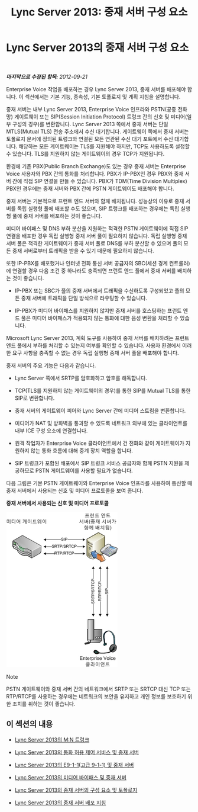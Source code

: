 ﻿---
title: 'Lync Server 2013: 중재 서버 구성 요소'
TOCTitle: 중재 서버 구성 요소
ms:assetid: 5b19edef-4a54-43c9-aa12-5643b8108355
ms:mtpsurl: https://technet.microsoft.com/ko-kr/library/Gg398399(v=OCS.15)
ms:contentKeyID: 49303743
ms.date: 08/24/2015
mtps_version: v=OCS.15
ms.translationtype: HT
---

# Lync Server 2013의 중재 서버 구성 요소

 

_**마지막으로 수정된 항목:** 2012-09-21_

Enterprise Voice 작업을 배포하는 경우 Lync Server 2013, 중재 서버를 배포해야 합니다. 이 섹션에서는 기본 기능, 종속성, 기본 토폴로지 및 계획 지침을 설명합니다.

중재 서버는 내부 Lync Server 2013, Enterprise Voice 인프라와 PSTN(공중 전화망) 게이트웨이 또는 SIP(Session Initiation Protocol) 트렁크 간의 신호 및 미디어(일부 구성의 경우)를 변환합니다. Lync Server 2013 쪽에서 중재 서버는 단일 MTLS(Mutual TLS) 전송 주소에서 수신 대기합니다. 게이트웨이 쪽에서 중재 서버는 토폴로지 문서에 정의된 트렁크와 연결된 모든 연관된 수신 대기 포트에서 수신 대기합니다. 해당하는 모든 게이트웨이는 TLS를 지원해야 하지만, TCP도 사용하도록 설정할 수 있습니다. TLS를 지원하지 않는 게이트웨이의 경우 TCP가 지원됩니다.

환경에 기존 PBX(Public Branch Exchange)도 있는 경우 중재 서버는 Enterprise Voice 사용자와 PBX 간의 통화를 처리합니다. PBX가 IP-PBX인 경우 PBX와 중재 서버 간에 직접 SIP 연결을 만들 수 있습니다. PBX가 TDM(Time Division Multiplex) PBX인 경우에는 중재 서버와 PBX 간에 PSTN 게이트웨이도 배포해야 합니다.

중재 서버는 기본적으로 프런트 엔드 서버와 함께 배치됩니다. 성능상의 이유로 중재 서버를 독립 실행형 풀에 배포할 수도 있으며, SIP 트렁크를 배포하는 경우에는 독립 실행형 풀에 중재 서버를 배포하는 것이 좋습니다.

미디어 바이패스 및 DNS 부하 분산을 지원하는 적격한 PSTN 게이트웨이에 직접 SIP 연결을 배포한 경우 독립 실행형 중재 서버 풀이 필요하지 않습니다. 독립 실행형 중재 서버 풀은 적격한 게이트웨이가 중재 서버 풀로 DNS를 부하 분산할 수 있으며 풀의 모든 중재 서버로부터 트래픽을 받을 수 있기 때문에 필요하지 않습니다.

또한 IP-PBX를 배포했거나 인터넷 전화 통신 서버 공급자의 SBC(세션 경계 컨트롤러)에 연결할 경우 다음 조건 중 하나라도 충족되면 프런트 엔드 풀에서 중재 서버를 배치하는 것이 좋습니다.

  - IP-PBX 또는 SBC가 풀의 중재 서버에서 트래픽을 수신하도록 구성되었고 풀의 모든 중재 서버에 트래픽을 단일 방식으로 라우팅할 수 있습니다.

  - IP-PBX가 미디어 바이패스를 지원하지 않지만 중재 서버를 호스팅하는 프런트 엔드 풀은 미디어 바이패스가 적용되지 않는 통화에 대한 음성 변환을 처리할 수 있습니다.

Microsoft Lync Server 2013, 계획 도구를 사용하여 중재 서버를 배치하려는 프런트 엔드 풀에서 부하를 처리할 수 있는지 여부를 확인할 수 있습니다. 사용자 환경에서 이러한 요구 사항을 충족할 수 없는 경우 독립 실행형 중재 서버 풀을 배포해야 합니다.

중재 서버의 주요 기능은 다음과 같습니다.

  - Lync Server 쪽에서 SRTP를 암호화하고 암호를 해독합니다.

  - TCP(TLS를 지원하지 않는 게이트웨이의 경우)를 통한 SIP를 Mutual TLS를 통한 SIP로 변환합니다.

  - 중재 서버의 게이트웨이 피어와 Lync Server 간에 미디어 스트림을 변환합니다.

  - 미디어가 NAT 및 방화벽을 통과할 수 있도록 네트워크 외부에 있는 클라이언트를 내부 ICE 구성 요소에 연결합니다.

  - 원격 작업자가 Enterprise Voice 클라이언트에서 건 전화와 같이 게이트웨이가 지원하지 않는 통화 흐름에 대해 중계 장치 역할을 합니다.

  - SIP 트렁크가 포함된 배포에서 SIP 트렁크 서비스 공급자와 함께 PSTN 지원을 제공하므로 PSTN 게이트웨이를 사용할 필요가 없습니다.

다음 그림은 기본 PSTN 게이트웨이와 Enterprise Voice 인프라를 사용하여 통신할 때 중재 서버에서 사용되는 신호 및 미디어 프로토콜을 보여 줍니다.

**중재 서버에서 사용되는 신호 및 미디어 프로토콜**

![중재 서버 프로토콜 다이어그램](images/Gg398399.c3d39ba0-e323-4a58-8f07-4e80d3278af2(OCS.15).jpg "중재 서버 프로토콜 다이어그램")


> [!NOTE]
> PSTN 게이트웨이와 중재 서버 간의 네트워크에서 SRTP 또는 SRTCP 대신 TCP 또는 RTP/RTCP를 사용하는 경우에는 네트워크의 보안을 유지하고 개인 정보를 보호하기 위한 조치를 취하는 것이 좋습니다.



## 이 섹션의 내용

  - [Lync Server 2013의 M:N 트렁크](lync-server-2013-m-n-trunk.md)

  - [Lync Server 2013의 통화 허용 제어 서비스 및 중재 서버](lync-server-2013-call-admission-control-and-mediation-server.md)

  - [Lync Server 2013의 E9-1-1(고급 9-1-1) 및 중재 서버](lync-server-2013-enhanced-9-1-1-e9-1-1-and-mediation-server.md)

  - [Lync Server 2013의 미디어 바이패스 및 중재 서버](lync-server-2013-media-bypass-and-mediation-server.md)

  - [Lync Server 2013의 중재 서버의 구성 요소 및 토폴로지](lync-server-2013-components-and-topologies-for-mediation-server.md)

  - [Lync Server 2013의 중재 서버 배포 지침](lync-server-2013-deployment-guidelines-for-mediation-server.md)


